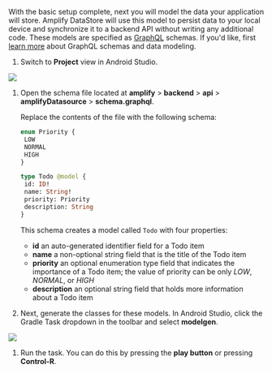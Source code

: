 With the basic setup complete, next you will model the data your application will store. Amplify DataStore will use this model to persist data to your local device and synchronize it to a backend API without writing any additional code. These models are specified as [GraphQL](http://graphql.org/) schemas. If you'd like, first [learn more](~/cli/graphql-transformer/overview.md) about GraphQL schemas and data modeling.

1. Switch to **Project** view in Android Studio.

  ![](~/images/lib/getting-started/android/set-up-android-studio-project-view.png)

1. Open the schema file located at **amplify** > **backend** > **api** > **amplifyDatasource** > **schema.graphql**.  

    Replace the contents of the file with the following schema:

    ```graphql
   enum Priority {
     LOW
     NORMAL
     HIGH
   }

   type Todo @model {
     id: ID!
     name: String!
     priority: Priority
     description: String
   }
    ```

    This schema creates a model called `Todo` with four properties:

    - **id** an auto-generated identifier field for a Todo item
    - **name** a non-optional string field that is the title of the Todo item
    - **priority** an optional enumeration type field that indicates the importance of a Todo item; the value of priority can be only *LOW*, *NORMAL*, or *HIGH*
    - **description** an optional string field that holds more information about a Todo item

1. Next, generate the classes for these models. In Android Studio, click the Gradle Task dropdown in the toolbar and select **modelgen**.

  ![](~/images/lib/getting-started/android/set-up-android-studio-run-task-dropdown.png)

1. Run the task. You can do this by pressing the **play button** or pressing **Control-R**.